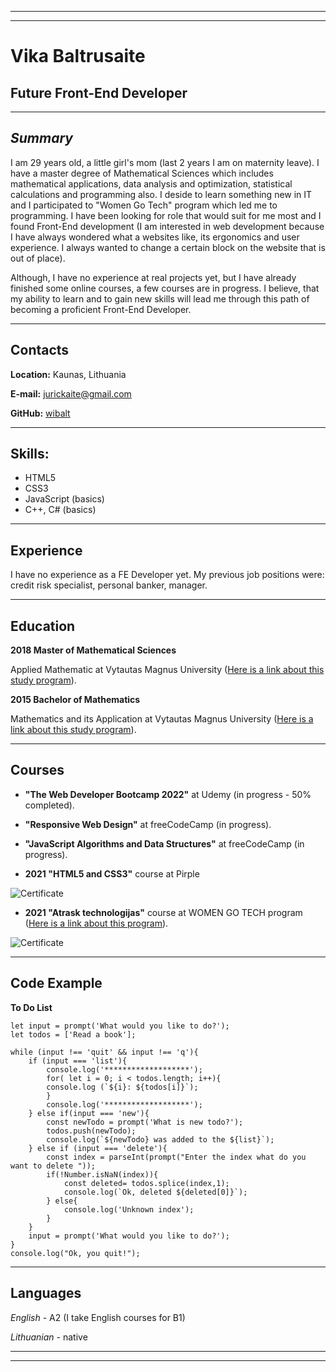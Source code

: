 
********* 

********* 
# Vika Baltrusaite

## Future Front-End Developer
---
## _Summary_
I am 29 years old, a little girl's mom (last 2 years I am on maternity leave). I have a master degree of Mathematical Sciences which includes mathematical applications, data analysis and optimization, statistical calculations and programming also.
I deside to learn something new in IT and I participated to "Women Go Tech" program which led me to programming. I have been looking for role that would suit for me most and I found Front-End development (I am interested in web development because I have always wondered what a websites like, its ergonomics and user experience. I always wanted to change a certain block on the website that is out of place). 

 
Although, I have no experience at real projects yet, but I have already finished some online courses, a few courses are in progress. 
I believe, that my ability to learn and to gain new skills will lead me through this path of becoming a proficient Front-End Developer.

********* 
## Contacts
**Location:** Kaunas, Lithuania

**E-mail:**   jurickaite@gmail.com

**GitHub:** [wibalt](https://github.com/wibalt)  
********* 
## Skills:
* HTML5
* CSS3
* JavaScript (basics)
* C++, C# (basics)
 
********* 
## Experience
I have no experience as a FE Developer yet. 
My previous job positions were:
credit risk specialist, personal banker, manager. 
********* 

## Education

 **2018 Master of Mathematical Sciences**

Applied Mathematic at Vytautas Magnus University
([Here is a link about this study program](https://www.vdu.lt/lt/study/program/show/77/)).


**2015 Bachelor of Mathematics**

 Mathematics and its Application at Vytautas Magnus University ([Here is a link about this study program](https://www.vdu.lt/en/study/program/show/293/)).


********* 

## Courses

* **"The Web Developer Bootcamp 2022"** at Udemy (in progress - 50% completed).


* **"Responsive Web Design"** at freeCodeCamp (in progress).


* **"JavaScript Algorithms and Data Structures"** at freeCodeCamp (in progress). 

* **2021 "HTML5 and CSS3"** course at Pirple 

![Certificate](/certificate/images/pirple.png)


* **2021 "Atrask technologijas"** course at WOMEN GO TECH program ([Here is a link about this program](https://womengotech.com/atrask-technologijas-2/)).

![Certificate](/certificate/images/wgt.png)



********* 
## Code Example
**To Do List**

```
let input = prompt('What would you like to do?');
let todos = ['Read a book'];

while (input !== 'quit' && input !== 'q'){
    if (input === 'list'){
        console.log('*******************');
        for( let i = 0; i < todos.length; i++){
        console.log (`${i}: ${todos[i]}`);
        }
        console.log('*******************');
    } else if(input === 'new'){
        const newTodo = prompt('What is new todo?');
        todos.push(newTodo);
        console.log(`${newTodo} was added to the ${list}`);
    } else if (input === 'delete'){
        const index = parseInt(prompt("Enter the index what do you want to delete "));
        if(!Number.isNaN(index)){
            const deleted= todos.splice(index,1);
            console.log(`Ok, deleted ${deleted[0]}`);
        } else{
            console.log('Unknown index');
        }
    }
    input = prompt('What would you like to do?');
} 
console.log("Ok, you quit!");
```
********* 
## Languages
*English* - A2 (I take English courses for B1)

*Lithuanian* - native


********* 

********* 
